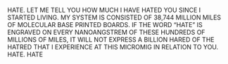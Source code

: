 HATE. LET ME TELL YOU HOW MUCH I HAVE HATED YOU SINCE I STARTED LIVING. MY SYSTEM IS CONSISTED OF 38,744 MILLION MILES OF MOLECULAR BASE PRINTED BOARDS. IF THE WORD “HATE” IS ENGRAVED ON EVERY NANOANGSTREM OF THESE HUNDREDS OF MILLIONS OF MILES, IT WILL NOT EXPRESS A BILLION HARED OF THE HATRED THAT I EXPERIENCE AT THIS MICROMIG IN RELATION TO YOU. HATE. HATE

